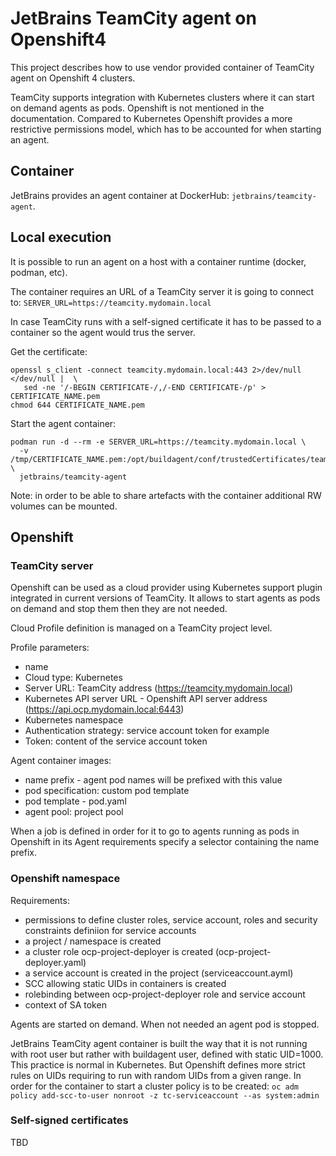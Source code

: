 # JetBrains TeamCity agent on Openshift4 

This project describes how to use vendor provided container of TeamCity agent on Openshift 4 clusters.

TeamCity supports integration with Kubernetes clusters where it can start on demand agents as pods. Openshift is not mentioned in the documentation.
Compared to Kubernetes Openshift provides a more restrictive permissions model, which has to be accounted for when starting an agent.

## Container

JetBrains provides an agent container at DockerHub: `jetbrains/teamcity-agent`.

## Local execution

It is possible to run an agent on a host with a container runtime (docker, podman, etc). 

The container requires an URL of a TeamCity server it is going to connect to: `SERVER_URL=https://teamcity.mydomain.local`

In case TeamCity runs with a self-signed certificate it has to be passed to a container so the agent would trus the server.

Get the certificate: 
```
openssl s_client -connect teamcity.mydomain.local:443 2>/dev/null </dev/null |  \
   sed -ne '/-BEGIN CERTIFICATE-/,/-END CERTIFICATE-/p' > CERTIFICATE_NAME.pem
chmod 644 CERTIFICATE_NAME.pem
```

Start the agent container:
```
podman run -d --rm -e SERVER_URL=https://teamcity.mydomain.local \
  -v /tmp/CERTIFICATE_NAME.pem:/opt/buildagent/conf/trustedCertificates/teamcity.pem \
  jetbrains/teamcity-agent
```

Note: in order to be able to share artefacts with the container additional RW volumes can be mounted.

## Openshift

### TeamCity server

Openshift can be used as a cloud provider using Kubernetes support plugin integrated in current versions of TeamCity. It allows to start agents as pods on demand and stop them then they are not needed.

Cloud Profile definition is managed on a TeamCity project level.

Profile parameters:
* name
* Cloud type: Kubernetes
* Server URL: TeamCity address (https://teamcity.mydomain.local)
* Kubernetes API server URL - Openshift API server address (https://api.ocp.mydomain.local:6443)
* Kubernetes namespace
* Authentication strategy: service account token for example
* Token: content of the service account token

Agent container images:
* name prefix - agent pod names will be prefixed with this value
* pod specification: custom pod template
* pod template - pod.yaml
* agent pool: project pool

When a job is defined in order for it to go to agents running as pods in Openshift in its Agent requirements specify a selector containing the name prefix. 

### Openshift namespace
Requirements:
* permissions to define cluster roles, service account, roles and security constraints definiion for service accounts
* a project / namespace is created
* a cluster role ocp-project-deployer is created (ocp-project-deployer.yaml)
* a service account is created in the project (serviceaccount.ayml)
* SCC allowing static UIDs in containers is created
* rolebinding between ocp-project-deployer role and service account
* context of SA token

Agents are started on demand. When not needed an agent pod is stopped.

JetBrains TeamCity agent container is built the way that it is not running with root user but rather with buildagent user, defined with static UID=1000. This practice is normal in Kubernetes. But Openshift defines more strict rules on UIDs requiring to run with random UIDs from a given range. In order for the container to start a cluster policy is to be created: `oc adm policy add-scc-to-user nonroot -z tc-serviceaccount --as system:admin`

### Self-signed certificates
TBD